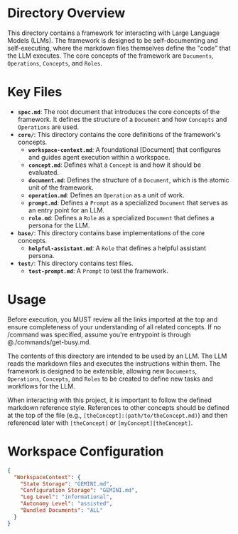 # Directory Overview

This directory contains a framework for interacting with Large Language Models (LLMs). The framework is designed to be self-documenting and self-executing, where the markdown files themselves define the "code" that the LLM executes. The core concepts of the framework are `Documents`, `Operations`, `Concepts`, and `Roles`.

# Key Files

*   **`spec.md`**: The root document that introduces the core concepts of the framework. It defines the structure of a `Document` and how `Concepts` and `Operations` are used.
*   **`core/`**: This directory contains the core definitions of the framework's concepts.
    *   **`workspace-context.md`**: A foundational [Document] that configures and guides agent execution within a workspace.
    *   **`concept.md`**: Defines what a `Concept` is and how it should be evaluated.
    *   **`document.md`**: Defines the structure of a `Document`, which is the atomic unit of the framework.
    *   **`operation.md`**: Defines an `Operation` as a unit of work.
    *   **`prompt.md`**: Defines a `Prompt` as a specialized `Document` that serves as an entry point for an LLM.
    *   **`role.md`**: Defines a `Role` as a specialized `Document` that defines a persona for the LLM.
*   **`base/`**: This directory contains base implementations of the core concepts.
    *   **`helpful-assistant.md`**: A `Role` that defines a helpful assistant persona.
*   **`test/`**: This directory contains test files.
    *   **`test-prompt.md`**: A `Prompt` to test the framework.

# Usage
Before execution, you MUST review all the links imported at the top and ensure completeness of your understanding of all related concepts. If no /command was specified, assume you're entrypoint is through @./commands/get-busy.md.

The contents of this directory are intended to be used by an LLM. The LLM reads the markdown files and executes the instructions within them. The framework is designed to be extensible, allowing new `Documents`, `Operations`, `Concepts`, and `Roles` to be created to define new tasks and workflows for the LLM.

When interacting with this project, it is important to follow the defined markdown reference style. References to other concepts should be defined at the top of the file (e.g., `[theConcept]:(path/to/theConcept.md)`) and then referenced later with `[theConcept]` or `[myConcept][theConcept]`.

# Workspace Configuration

```json
{
  "WorkspaceContext": {
    "State Storage": "GEMINI.md",
    "Configuration Storage": "GEMINI.md",
    "Log Level": "informational",
    "Autonomy Level": "assisted",
    "Bundled Documents": "ALL"
  }
}
```
